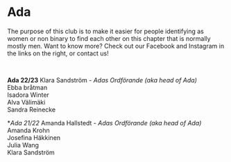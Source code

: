 # Ada

The purpose of this club is to make it easier for people identifying as women or non binary to find each other on this chapter that is normally mostly men. Want to know more? Check out our Facebook and Instagram in the links on the right, or contact us!

<br>

**Ada 22/23**
Klara Sandström - *Adas Ordförande (aka head of Ada)* <br />
Ebba bråtman <br />
Isadora Winter <br />
Alva Välimäki <br />
Sandra Reinecke <br />

**Ada 21/22*
Amanda Hallstedt - *Adas Ordförande (aka head of Ada)* <br />
Amanda Krohn <br />
Josefina Häkkinen <br />
Julia Wang <br />
Klara Sandström <br />
